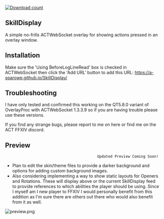 [![Download count](https://img.shields.io/endpoint?url=https%3A%2F%2Fvz32sgcoal.execute-api.us-east-1.amazonaws.com%2FPluginName)](https://github.com/Username/PluginRepository)

## SkillDisplay
A simple no-frills ACTWebSocket overlay for showing actions pressed in an overlay window.

## Installation
Make sure the 'Using BeforeLogLineRead' box is checked in ACTWebSocket then click the 'Add URL' button to add this URL:
https://a-sparowe.github.io/SkillDisplay/

## Troubleshooting
I have only tested and confirmed this working on the QT5.8.0 variant of OverlayProc with ACTWebSocket 1.3.3.9 so if you are having trouble please use these versions.

If you find any strange bugs, please report to me on here or find me on the ACT FFXIV discord.

## Preview
                                              Updated Preview Coming Soon!
    
   * Plan to edit the skin/theme files to provide a darker background and options for adding custom background images.
   * Also considering implementing a way to show static layouts for Openers and Rotations. These will display above or
     the current SkillDisplay feed to provide references to which abilities the player should be using. 
     Since I myself am I new player to FFXIV I would personally benefit from this addition as I'm sure there are others
     out there who would also benefit from it as well.
     
   ![preview.png](./images/preview.png)
